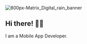 ![800px-Matrix_Digital_rain_banner](https://user-images.githubusercontent.com/57676305/187027186-771a914d-45ca-4ab5-a2a5-b8813b9840f4.gif)

## Hi there! 👋🏽

I am a Mobile App Developer.
